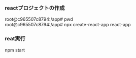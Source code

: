 ### reactプロジェクトの作成  
root@c965507c8794:/app# pwd  
root@c965507c8794:/app# npx create-react-app react-app  



### reat実行
npm start  

